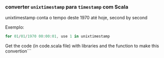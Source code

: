 ### converter `unixtimestamp`  para `timestamp` com Scala

unixtimestamp conta o tempo deste 1970 até hoje, second by second

Exemplo: 

```c#
for 01/01/1970 00:00:01, use 1 in unixtimestamp
```

Get the code (in code.scala file) with libraries and the function to make this convertion```
